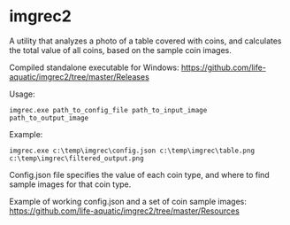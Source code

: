 # imgrec2
A utility that analyzes a photo of a table covered with coins, and calculates the total value of all coins, based on the sample coin images. 

Compiled standalone executable for Windows: https://github.com/life-aquatic/imgrec2/tree/master/Releases

Usage: 
```
imgrec.exe path_to_config_file path_to_input_image path_to_output_image
```

Example: 
```
imgrec.exe c:\temp\imgrec\config.json c:\temp\imgrec\table.png c:\temp\imgrec\filtered_output.png
```


Config.json file specifies the value of each coin type, and where to find sample images for that coin type. 

Example of working config.json and a set of coin sample images: https://github.com/life-aquatic/imgrec2/tree/master/Resources

